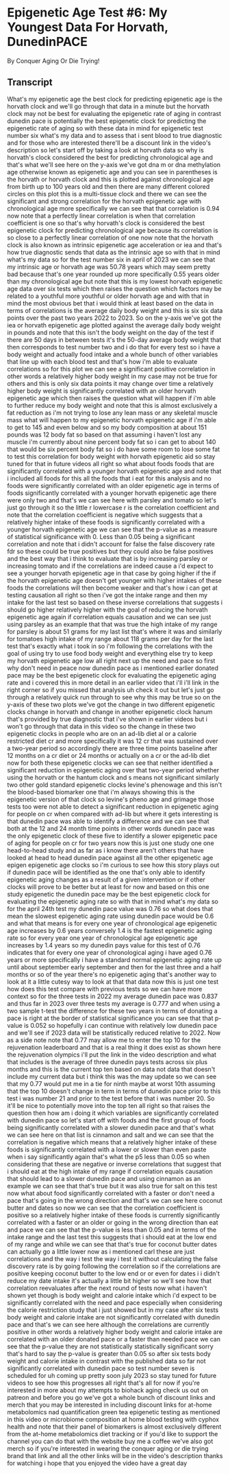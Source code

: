 # Epigenetic Age Test #6: My Youngest Data For Horvath, DunedinPACE

By Conquer Aging Or Die Trying! 


## Transcript

What's my epigenetic age the best clock for predicting epigenetic age is the horvath clock and we'll go through that data in a minute but the horvath clock may not be best for evaluating the epigenetic rate of aging in contrast dunedin pace is potentially the best epigenetic clock for predicting the epigenetic rate of aging so with these data in mind for epigenetic test number six what's my data and to assess that i sent blood to true diagnostic and for those who are interested there'll be a discount link in the video's description so let's start off by taking a look at horvath data so why is horvath's clock considered the best for predicting chronological age and that's what we'll see here on the y-axis we've got dna m or dna methylation age otherwise known as epigenetic age and you can see in parentheses is the horvath or horvath clock and this is plotted against chronological age from birth up to 100 years old and then there are many different colored circles on this plot this is a multi-tissue clock and there we can see the significant and strong correlation for the horvath epigenetic age with chronological age more specifically we can see that that correlation is 0.94 now note that a perfectly linear correlation is when that correlation coefficient is one so that's why horvath's clock is considered the best epigenetic clock for predicting chronological age because its correlation is so close to a perfectly linear correlation of one now note that the horvath clock is also known as intrinsic epigenetic age acceleration or iea and that's how true diagnostic sends that data as the intrinsic age so with that in mind what's my data so for the test number six in april of 2023 we can see that my intrinsic age or horvath age was 50.78 years which may seem pretty bad because that's one year rounded up more specifically 0.55 years older than my chronological age but note that this is my lowest horvath epigenetic age data over six tests which then raises the question which factors may be related to a youthful more youthful or older horvath age and with that in mind the most obvious bet that i would think at least based on the data in terms of correlations is the average daily body weight and this is six six data points over the past two years 2022 to 2023. So on the y-axis we've got the iea or horvath epigenetic age plotted against the average daily body weight in pounds and note that this isn't the body weight on the day of the test if there are 50 days in between tests it's the 50-day average body weight that then corresponds to test number two and i do that for every test so i have a body weight and actually food intake and a whole bunch of other variables that line up with each blood test and that's how i'm able to evaluate correlations so for this plot we can see a significant positive correlation in other words a relatively higher body weight in my case may not be true for others and this is only six data points it may change over time a relatively higher body weight is significantly correlated with an older horvath epigenetic age which then raises the question what will happen if i'm able to further reduce my body weight and note that this is almost exclusively a fat reduction as i'm not trying to lose any lean mass or any skeletal muscle mass what will happen to my epigenetic horvath epigenetic age if i'm able to get to 145 and even below and so my body composition at about 151 pounds was 12 body fat so based on that assuming i haven't lost any muscle i'm currently about nine percent body fat so i can get to about 140 that would be six percent body fat so i do have some room to lose some fat to test this correlation for body weight with horvath epigenetic aid so stay tuned for that in future videos all right so what about foods foods that are significantly correlated with a younger horvath epigenetic age and note that i included all foods for this all the foods that i eat for this analysis and no foods were significantly correlated with an older epigenetic age in terms of foods significantly correlated with a younger horvath epigenetic age there were only two and that's we can see here with parsley and tomato so let's just go through it so the little r lowercase r is the correlation coefficient and note that the correlation coefficient is negative which suggests that a relatively higher intake of these foods is significantly correlated with a younger horvath epigenetic age we can see that the p-value as a measure of statistical significance with 0. Less than 0.05 being a significant correlation and note that i didn't account for false the false discovery rate fdr so these could be true positives but they could also be false positives and the best way that i think to evaluate that is by increasing parsley or increasing tomato and if the correlations are indeed cause a i'd expect to see a younger horvath epigenetic age in that case by going higher if the if the horvath epigenetic age doesn't get younger with higher intakes of these foods the correlations will then become weaker and that's how i can get at testing causation all right so then i've got the intake range and then my intake for the last test so based on these inverse correlations that suggests i should go higher relatively higher with the goal of reducing the horvath epigenetic age again if correlation equals causation and we can see just using parsley as an example that that was true the high intake of my range for parsley is about 51 grams for my last list that's where it was and similarly for tomatoes high intake of my range about 118 grams per day for the last test that's exactly what i took in so i'm following the correlations with the goal of using try to use food body weight and everything else try to keep my horvath epigenetic age low all right next up the need and pace so first why don't need in peace now dunedin pace as i mentioned earlier donated pace may be the best epigenetic clock for evaluating the epigenetic aging rate and i covered this in more detail in an earlier video that i'll i'll link in the right corner so if you missed that analysis uh check it out but let's just go through a relatively quick run through to see why this may be true so on the y-axis of these two plots we've got the change in two different epigenetic clocks change in horvath and change in another epigenetic clock hanum that's provided by true diagnostic that i've shown in earlier videos but i won't go through that data in this video so the change in these two epigenetic clocks in people who are on an ad-lib diet al or a calorie restricted diet cr and more specifically it was 12 cr that was sustained over a two-year period so accordingly there are three time points baseline after 12 months on a cr diet or 24 months or actually on a cr or the ad-lib diet now for both these epigenetic clocks we can see that neither identified a significant reduction in epigenetic aging over that two-year period whether using the horvath or the hantum clock and s means not significant similarly two other gold standard epigenetic clocks levine's phenowage and this isn't the blood-based biomarker one that i'm always showing this is the epigenetic version of that clock so levine's pheno age and grimage those tests too were not able to detect a significant reduction in epigenetic aging for people on cr when compared with ad-lib but where it gets interesting is that dunedin pace was able to identify a difference and we can see that both at the 12 and 24 month time points in other words dunedin pace was the only epigenetic clock of these five to identify a slower epigenetic pace of aging for people on cr for two years now this is just one study one one head-to-head study and as far as i know there aren't others that have looked at head to head dunedin pace against all the other epigenetic age epigen epigenetic age clocks so i'm curious to see how this story plays out if dunedin pace will be identified as the one that's only able to identify epigenetic aging changes as a result of a given intervention or if other clocks will prove to be better but at least for now and based on this one study epigenetic the dunedin pace may be the best epigenetic clock for evaluating the epigenetic aging rate so with that in mind what's my data so for the april 24th test my dunedin pace value was 0.76 so what does that mean the slowest epigenetic aging rate using dunedin pace would be 0.6 and what that means is for every one year of chronological age epigenetic age increases by 0.6 years conversely 1.4 is the fastest epigenetic aging rate so for every year one year of chronological age epigenetic age increases by 1.4 years so my dunedin pays value for this test of 0.76 indicates that for every one year of chronological aging i have aged 0.76 years or more specifically i have a standard normal epigenetic aging rate up until about september early september and then for the last three and a half months or so of the year there's no epigenetic aging that's another way to look at it a little cutesy way to look at that that data now this is just one test how does this test compare with previous tests so we can have more context so for the three tests in 2022 my average dunedin pace was 0.837 and thus far in 2023 over three tests my average is 0.777 and when using a two sample t-test the difference for these two years in terms of donating a pace is right at the border of statistical significance you can see that that p-value is 0.052 so hopefully i can continue with relatively low dunedin pace and we'll see if 2023 data will be statistically reduced relative to 2022. Now as a side note note that 0.77 may allow me to enter the top 10 for the rejuvenation leaderboard and that is a real thing it does exist as shown here the rejuvenation olympics i'll put the link in the video description and what that includes is the average of three dunedin pays tests across six plus months and this is the current top ten based on data not data that doesn't include my current data but i think this was the may update so we can see that my 0.77 would put me in a tie for ninth maybe at worst 10th assuming that the top 10 doesn't change in term in terms of dunedin pace prior to this test i was number 21 and prior to the test before that i was number 20. So it'll be nice to potentially move into the top ten all right so that raises the question then how am i doing it which variables are significantly correlated with dunedin pace so let's start off with foods and the first group of foods being significantly correlated with a slower dunedin pace and that's what we can see here on that list is cinnamon and salt and we can see that the correlation is negative which means that a relatively higher intake of these foods is significantly correlated with a lower or slower than even paste when i say significantly again that's what the p5 less than 0.05 so when considering that these are negative or inverse correlations that suggest that i should eat at the high intake of my range if correlation equals causation that should lead to a slower dunedin pace and using cinnamon as an example we can see that that's true but it was also true for salt on this test now what about food significantly correlated with a faster or don't need a pace that's going in the wrong direction and that's we can see here coconut butter and dates so now we can see that the correlation coefficient is positive so a relatively higher intake of these foods is currently significantly correlated with a faster or an older or going in the wrong direction than eat and pace we can see that the p-value is less than 0.05 and in terms of the intake range and the last test this suggests that i should eat at the low end of my range and while we can see that that's true for coconut butter dates can actually go a little lower now as i mentioned carl these are just correlations and the way i test the way i test it without calculating the false discovery rate is by going following the correlation so if the correlations are positive keeping coconut butter to the low end or or even for dates i i didn't reduce my date intake it's actually a little bit higher so we'll see how that correlation reevaluates after the next round of tests now what i haven't shown yet though is body weight and calorie intake which i'd expect to be significantly correlated with the need and pace especially when considering the calorie restriction study that i just showed but in my case after six tests body weight and calorie intake are not significantly correlated with dunedin pace and that's we can see here although the correlations are currently positive in other words a relatively higher body weight and calorie intake are correlated with an older donated pace or a faster than needed pace we can see that the p-value they are not statistically statistically significant sorry that's hard to say the p-value is greater than 0.05 so after six tests body weight and calorie intake in contrast with the published data so far not significantly correlated with dunedin pace so test number seven is scheduled for uh coming up pretty soon july 2023 so stay tuned for future videos to see how this progresses all right that's all for now if you're interested in more about my attempts to biohack aging check us out on patreon and before you go we've got a whole bunch of discount links and merch that you may be interested in including discount links for at-home metabolomics nad quantification green tea epigenetic testing as mentioned in this video or microbiome composition at home blood testing with cyphox health and note that their panel of biomarkers is almost exclusively different from the at-home metabolomics diet tracking or if you'd like to support the channel you can do that with the website buy me a coffee we've also got merch so if you're interested in wearing the conquer aging or die trying brand that link and all the other links will be in the video's description thanks for watching i hope that you enjoyed the video have a great day
